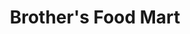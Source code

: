 ---
title: "Brother's Food Mart"
url: /metairie/brothers-food-mart-i-10-service-road/
shop: convenience
---